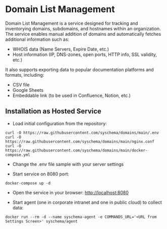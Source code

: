 # Domain List Management

Domain List Management is a service designed for tracking and inventorying domains, 
subdomains, and hostnames within an organization. 
The service enables manual addition of domains and automatically fetches additional information such as:

- WHOIS data (Name Servers, Expire Date, etc.)
- Host information (IP, DNS-zones, open ports, HTTP info, SSL validity, etc.)

It also supports exporting data to popular documentation platforms and formats, including:

- CSV file
- Google Sheets
- Embeddable link (to be used in Confluence, Notion, etc.)


## Installation as Hosted Service

- Load initial configuration from the repository:
```shell
curl -O https://raw.githubusercontent.com/syschema/domains/main/.env 
curl -O https://raw.githubusercontent.com/syschema/domains/main/nginx.conf 
curl -O https://raw.githubusercontent.com/syschema/domains/main/docker-compose.yml 
````
- Change the .env file sample  with your server settings

- Start service on 8080 port:
```shell
docker-compose up -d
```

- Open the service in your browser: [http://localhost:8080](http://localhost:8080)  


- Start agent (one in corporate intranet and one in public cloud) to collect data:
```shell
docker run --rm -d --name syschema-agent -e COMMANDS_URL='<URL from Settings Screen>' syschema/agent 
```




 